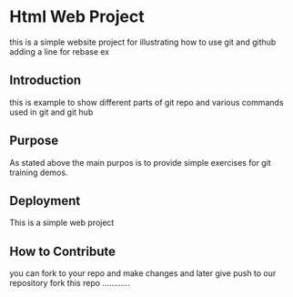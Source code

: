 # Html Web Project
this is a simple website project for illustrating how to use git and github adding a line for rebase ex
## Introduction
this is example to show different parts of git repo and various commands used in git and git hub
## Purpose
As stated above the main purpos is to provide simple exercises for git training demos.
## Deployment
This is a simple web project 
## How to Contribute
you can fork to your repo and make changes and later give push to our repository 
fork this repo
............